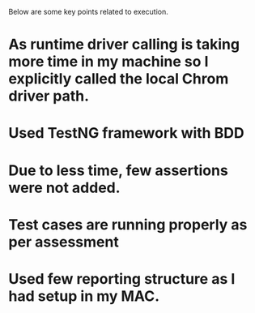 Below are some key points related to execution.

# As runtime driver calling is taking more time in my machine so I explicitly called the local Chrom driver path. 
# Used TestNG framework with BDD
# Due to less time, few assertions were not added.
# Test cases are running properly as per assessment
# Used few reporting structure as I had setup in my MAC.
